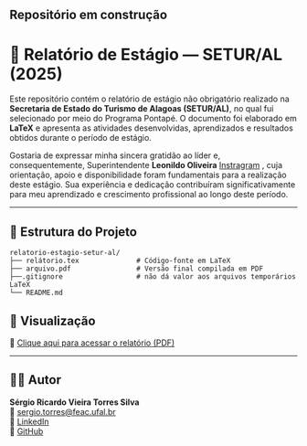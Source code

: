 ## Repositório em construção


# 📘 Relatório de Estágio — SETUR/AL (2025)

Este repositório contém o relatório de estágio não obrigatório realizado na **Secretaria de Estado do Turismo de Alagoas (SETUR/AL)**, no qual fui selecionado por meio do Programa Pontapé. O documento foi elaborado em **LaTeX** e apresenta as atividades desenvolvidas, aprendizados e resultados obtidos durante o período de estágio.

Gostaria de expressar minha sincera gratidão ao líder e, consequentemente, Superintendente **Leonildo Oliveira** [Instragram](https://www.instagram.com/leonildo_oliveira00/?__pwa=1)  , cuja orientação, apoio e disponibilidade foram fundamentais para a realização deste estágio. Sua experiência e dedicação contribuíram significativamente para meu aprendizado e crescimento profissional ao longo deste período.

---

## 📂 Estrutura do Projeto

```
relatorio-estagio-setur-al/
├── relátorio.tex              # Código-fonte em LaTeX
├── arquivo.pdf                # Versão final compilada em PDF
├──.gitignore                  # não dá valor aos arquivos temporários LaTeX
└── README.md                  
```
## 📘 Visualização

📄 [Clique aqui para acessar o relatório (PDF)](Estrutura%20do%20Projeto/arquivo.pdf)



---
## 🙋‍♂️ Autor

**Sérgio Ricardo Vieira Torres Silva**  
📧 [sergio.torres@feac.ufal.br](mailto:sergio.torres@feac.ufal.br)  
🔗 [LinkedIn](https://linkedin.com/in/sergioricardo-me)  
🐙 [GitHub](https://github.com/Alotrpyco)
